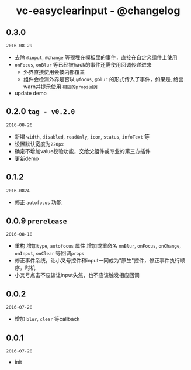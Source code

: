 <h1 align="center">vc-easyclearinput - @changelog</h1>

## 0.3.0

`2016-08-29`

- 去除 `@input`, `@change` 等预埋在模板里的事件，直接在自定义组件上使用
- `onFocus`, `onBlur` 等已经被hack的事件还需使用回调传递进来
  - 外界直接使用会被内部覆盖
  - 组件会检测外界是否以 `@focus`, `@blur` 的形式传入了事件，如果是, 给出warn并提示使用 `相应的props回调`
- update demo

## 0.2.0 `tag - v0.2.0`

`2016-08-26`

- 新增 `width`, `disabled`, `readOnly`, `icon`, `status`, `infoText` 等
- 设置默认宽度为`220px`
- 确定不增加value校验功能，交给父组件或专业的第三方插件
- 更新demo

## 0.1.2

`2016-0824`

- 修正 `autofocus` 功能

## 0.0.9 `prerelease`

`2016-08-18`

- 重构 增加`type`, `autofocus` 属性 增加或重命名 `onBlur`, `onFocus`, `onChange`, `onInput`, `onClear` 等回调`props`
- 修正事件系统，让小叉号控件和input一同成为"原生"控件，修正事件执行顺序，时机 
- 小叉号点击不应该让input失焦，也不应该触发相应回调

## 0.0.2

`2016-07-28`

- 增加 `blur`, `clear` 等callback

## 0.0.1

`2016-07-28`

- init

